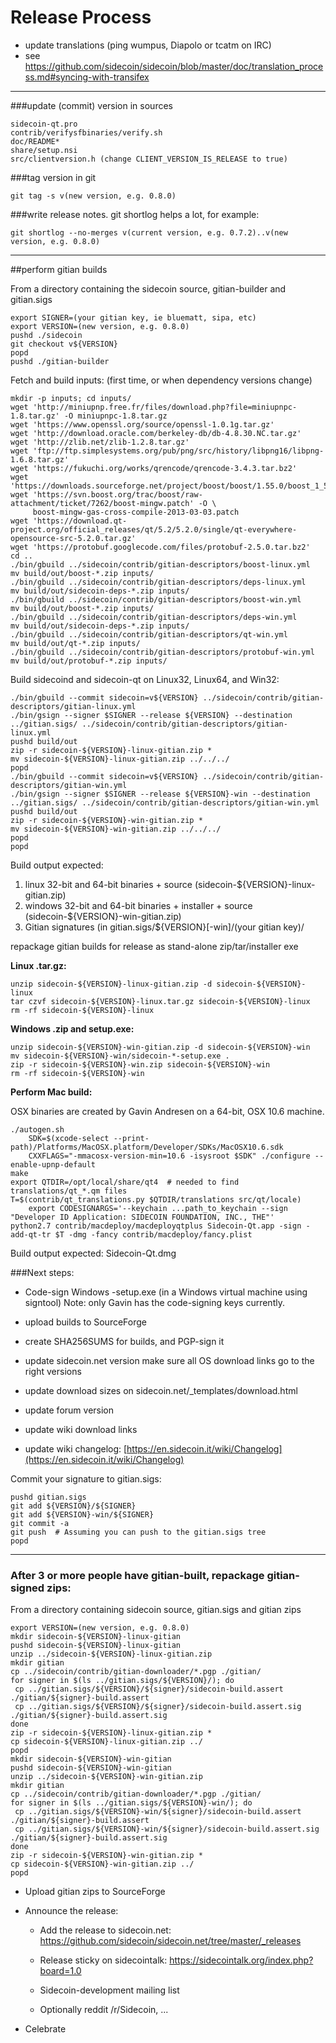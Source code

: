 Release Process
====================

* update translations (ping wumpus, Diapolo or tcatm on IRC)
* see https://github.com/sidecoin/sidecoin/blob/master/doc/translation_process.md#syncing-with-transifex

* * *

###update (commit) version in sources


	sidecoin-qt.pro
	contrib/verifysfbinaries/verify.sh
	doc/README*
	share/setup.nsi
	src/clientversion.h (change CLIENT_VERSION_IS_RELEASE to true)

###tag version in git

	git tag -s v(new version, e.g. 0.8.0)

###write release notes. git shortlog helps a lot, for example:

	git shortlog --no-merges v(current version, e.g. 0.7.2)..v(new version, e.g. 0.8.0)

* * *

##perform gitian builds

 From a directory containing the sidecoin source, gitian-builder and gitian.sigs
  
	export SIGNER=(your gitian key, ie bluematt, sipa, etc)
	export VERSION=(new version, e.g. 0.8.0)
	pushd ./sidecoin
	git checkout v${VERSION}
	popd
	pushd ./gitian-builder

 Fetch and build inputs: (first time, or when dependency versions change)

	mkdir -p inputs; cd inputs/
	wget 'http://miniupnp.free.fr/files/download.php?file=miniupnpc-1.8.tar.gz' -O miniupnpc-1.8.tar.gz
	wget 'https://www.openssl.org/source/openssl-1.0.1g.tar.gz'
	wget 'http://download.oracle.com/berkeley-db/db-4.8.30.NC.tar.gz'
	wget 'http://zlib.net/zlib-1.2.8.tar.gz'
	wget 'ftp://ftp.simplesystems.org/pub/png/src/history/libpng16/libpng-1.6.8.tar.gz'
	wget 'https://fukuchi.org/works/qrencode/qrencode-3.4.3.tar.bz2'
	wget 'https://downloads.sourceforge.net/project/boost/boost/1.55.0/boost_1_55_0.tar.bz2'
	wget 'https://svn.boost.org/trac/boost/raw-attachment/ticket/7262/boost-mingw.patch' -O \ 
	     boost-mingw-gas-cross-compile-2013-03-03.patch
	wget 'https://download.qt-project.org/official_releases/qt/5.2/5.2.0/single/qt-everywhere-opensource-src-5.2.0.tar.gz'
	wget 'https://protobuf.googlecode.com/files/protobuf-2.5.0.tar.bz2'
	cd ..
	./bin/gbuild ../sidecoin/contrib/gitian-descriptors/boost-linux.yml
	mv build/out/boost-*.zip inputs/
	./bin/gbuild ../sidecoin/contrib/gitian-descriptors/deps-linux.yml
	mv build/out/sidecoin-deps-*.zip inputs/
	./bin/gbuild ../sidecoin/contrib/gitian-descriptors/boost-win.yml
	mv build/out/boost-*.zip inputs/
	./bin/gbuild ../sidecoin/contrib/gitian-descriptors/deps-win.yml
	mv build/out/sidecoin-deps-*.zip inputs/
	./bin/gbuild ../sidecoin/contrib/gitian-descriptors/qt-win.yml
	mv build/out/qt-*.zip inputs/
	./bin/gbuild ../sidecoin/contrib/gitian-descriptors/protobuf-win.yml
	mv build/out/protobuf-*.zip inputs/

 Build sidecoind and sidecoin-qt on Linux32, Linux64, and Win32:
  
	./bin/gbuild --commit sidecoin=v${VERSION} ../sidecoin/contrib/gitian-descriptors/gitian-linux.yml
	./bin/gsign --signer $SIGNER --release ${VERSION} --destination ../gitian.sigs/ ../sidecoin/contrib/gitian-descriptors/gitian-linux.yml
	pushd build/out
	zip -r sidecoin-${VERSION}-linux-gitian.zip *
	mv sidecoin-${VERSION}-linux-gitian.zip ../../../
	popd
	./bin/gbuild --commit sidecoin=v${VERSION} ../sidecoin/contrib/gitian-descriptors/gitian-win.yml
	./bin/gsign --signer $SIGNER --release ${VERSION}-win --destination ../gitian.sigs/ ../sidecoin/contrib/gitian-descriptors/gitian-win.yml
	pushd build/out
	zip -r sidecoin-${VERSION}-win-gitian.zip *
	mv sidecoin-${VERSION}-win-gitian.zip ../../../
	popd
	popd

  Build output expected:

  1. linux 32-bit and 64-bit binaries + source (sidecoin-${VERSION}-linux-gitian.zip)
  2. windows 32-bit and 64-bit binaries + installer + source (sidecoin-${VERSION}-win-gitian.zip)
  3. Gitian signatures (in gitian.sigs/${VERSION}[-win]/(your gitian key)/

repackage gitian builds for release as stand-alone zip/tar/installer exe

**Linux .tar.gz:**

	unzip sidecoin-${VERSION}-linux-gitian.zip -d sidecoin-${VERSION}-linux
	tar czvf sidecoin-${VERSION}-linux.tar.gz sidecoin-${VERSION}-linux
	rm -rf sidecoin-${VERSION}-linux

**Windows .zip and setup.exe:**

	unzip sidecoin-${VERSION}-win-gitian.zip -d sidecoin-${VERSION}-win
	mv sidecoin-${VERSION}-win/sidecoin-*-setup.exe .
	zip -r sidecoin-${VERSION}-win.zip sidecoin-${VERSION}-win
	rm -rf sidecoin-${VERSION}-win

**Perform Mac build:**

  OSX binaries are created by Gavin Andresen on a 64-bit, OSX 10.6 machine.

	./autogen.sh
        SDK=$(xcode-select --print-path)/Platforms/MacOSX.platform/Developer/SDKs/MacOSX10.6.sdk
        CXXFLAGS="-mmacosx-version-min=10.6 -isysroot $SDK" ./configure --enable-upnp-default
	make
	export QTDIR=/opt/local/share/qt4  # needed to find translations/qt_*.qm files
	T=$(contrib/qt_translations.py $QTDIR/translations src/qt/locale)
        export CODESIGNARGS='--keychain ...path_to_keychain --sign "Developer ID Application: SIDECOIN FOUNDATION, INC., THE"'
	python2.7 contrib/macdeploy/macdeployqtplus Sidecoin-Qt.app -sign -add-qt-tr $T -dmg -fancy contrib/macdeploy/fancy.plist

 Build output expected: Sidecoin-Qt.dmg

###Next steps:

* Code-sign Windows -setup.exe (in a Windows virtual machine using signtool)
 Note: only Gavin has the code-signing keys currently.

* upload builds to SourceForge

* create SHA256SUMS for builds, and PGP-sign it

* update sidecoin.net version
  make sure all OS download links go to the right versions
  
* update download sizes on sidecoin.net/_templates/download.html

* update forum version

* update wiki download links

* update wiki changelog: [https://en.sidecoin.it/wiki/Changelog](https://en.sidecoin.it/wiki/Changelog)

Commit your signature to gitian.sigs:

	pushd gitian.sigs
	git add ${VERSION}/${SIGNER}
	git add ${VERSION}-win/${SIGNER}
	git commit -a
	git push  # Assuming you can push to the gitian.sigs tree
	popd

-------------------------------------------------------------------------

### After 3 or more people have gitian-built, repackage gitian-signed zips:

From a directory containing sidecoin source, gitian.sigs and gitian zips

	export VERSION=(new version, e.g. 0.8.0)
	mkdir sidecoin-${VERSION}-linux-gitian
	pushd sidecoin-${VERSION}-linux-gitian
	unzip ../sidecoin-${VERSION}-linux-gitian.zip
	mkdir gitian
	cp ../sidecoin/contrib/gitian-downloader/*.pgp ./gitian/
	for signer in $(ls ../gitian.sigs/${VERSION}/); do
	 cp ../gitian.sigs/${VERSION}/${signer}/sidecoin-build.assert ./gitian/${signer}-build.assert
	 cp ../gitian.sigs/${VERSION}/${signer}/sidecoin-build.assert.sig ./gitian/${signer}-build.assert.sig
	done
	zip -r sidecoin-${VERSION}-linux-gitian.zip *
	cp sidecoin-${VERSION}-linux-gitian.zip ../
	popd
	mkdir sidecoin-${VERSION}-win-gitian
	pushd sidecoin-${VERSION}-win-gitian
	unzip ../sidecoin-${VERSION}-win-gitian.zip
	mkdir gitian
	cp ../sidecoin/contrib/gitian-downloader/*.pgp ./gitian/
	for signer in $(ls ../gitian.sigs/${VERSION}-win/); do
	 cp ../gitian.sigs/${VERSION}-win/${signer}/sidecoin-build.assert ./gitian/${signer}-build.assert
	 cp ../gitian.sigs/${VERSION}-win/${signer}/sidecoin-build.assert.sig ./gitian/${signer}-build.assert.sig
	done
	zip -r sidecoin-${VERSION}-win-gitian.zip *
	cp sidecoin-${VERSION}-win-gitian.zip ../
	popd

- Upload gitian zips to SourceForge

- Announce the release:

  - Add the release to sidecoin.net: https://github.com/sidecoin/sidecoin.net/tree/master/_releases

  - Release sticky on sidecointalk: https://sidecointalk.org/index.php?board=1.0

  - Sidecoin-development mailing list

  - Optionally reddit /r/Sidecoin, ...

- Celebrate 
